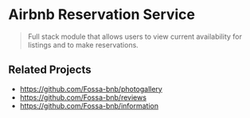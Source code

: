# Airbnb Reservation Service

> Full stack module that allows users to view current availability for listings and to make reservations.

## Related Projects

  - https://github.com/Fossa-bnb/photogallery
  - https://github.com/Fossa-bnb/reviews
  - https://github.com/Fossa-bnb/information

